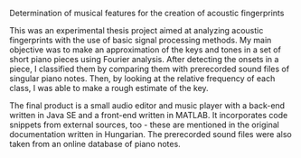 Determination of musical features for the creation of acoustic fingerprints

This was an experimental thesis project aimed at analyzing acoustic fingerprints with the use of basic signal processing methods. My main objective was to make an approximation of the keys and tones in a set of short piano pieces using Fourier analysis. After detecting the onsets in a piece, I classified them by comparing them with prerecorded sound files of singular piano notes. Then, by looking at the relative frequency of each class, I was able to make a rough estimate of the key.

The final product is a small audio editor and music player with a back-end written in Java SE and a front-end written in MATLAB. It incorporates code snippets from external sources, too - these are mentioned in the original documentation written in Hungarian. The prerecorded sound files were also taken from an online database of piano notes.
